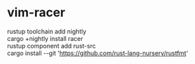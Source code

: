 # vim-racer

rustup toolchain add nightly  
cargo +nightly install racer  
rustup component add rust-src  
cargo install --git 'https://github.com/rust-lang-nursery/rustfmt'  
